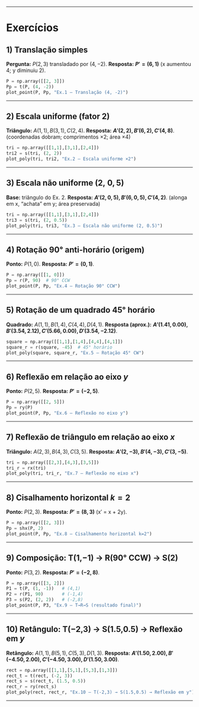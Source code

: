 
---

# Exercícios 

## 1) Translação simples

**Pergunta:** $P(2,3)$ transladado por $(4,-2)$.
**Resposta:** **$P'=(6,1)$** (x aumentou 4; y diminuiu 2).

```python
P = np.array([[2, 3]])
Pp = t(P, (4, -2))
plot_point(P, Pp, "Ex.1 — Translação (4, -2)")
```

---

## 2) Escala uniforme (fator 2)

**Triângulo:** $A(1,1), B(3,1), C(2,4)$.
**Resposta:** **$A'(2,2), B'(6,2), C'(4,8)$**. (coordenadas dobram; comprimentos ×2; área ×4)

```python
tri = np.array([[1,1],[3,1],[2,4]])
tri2 = s(tri, (2, 2))
plot_poly(tri, tri2, "Ex.2 — Escala uniforme ×2")
```

---

## 3) Escala não uniforme $(2,\;0{,}5)$

**Base:** triângulo do Ex. 2.
**Resposta:** **$A'(2,0{,}5), B'(6,0{,}5), C'(4,2)$**. (alonga em x, “achata” em y; área preservada)

```python
tri = np.array([[1,1],[3,1],[2,4]])
tri3 = s(tri, (2, 0.5))
plot_poly(tri, tri3, "Ex.3 — Escala não uniforme (2, 0.5)")
```

---

## 4) Rotação 90° anti-horário (origem)

**Ponto:** $P(1,0)$.
**Resposta:** **$P'=(0,1)$**.

```python
P = np.array([[1, 0]])
Pp = r(P, 90)  # 90° CCW
plot_point(P, Pp, "Ex.4 — Rotação 90° CCW")
```

---

## 5) Rotação de um quadrado 45° horário

**Quadrado:** $A(1,1), B(1,4), C(4,4), D(4,1)$.
**Resposta (aprox.):**
**$A'(1.41,0.00), B'(3.54,2.12), C'(5.66,0.00), D'(3.54,-2.12)$**.

```python
square = np.array([[1,1],[1,4],[4,4],[4,1]])
square_r = r(square, -45)  # 45° horário
plot_poly(square, square_r, "Ex.5 — Rotação 45° CW")
```

---

## 6) Reflexão em relação ao eixo $y$

**Ponto:** $P(2,5)$.
**Resposta:** **$P'=(-2,5)$**.

```python
P = np.array([[2, 5]])
Pp = ry(P)
plot_point(P, Pp, "Ex.6 — Reflexão no eixo y")
```

---

## 7) Reflexão de triângulo em relação ao eixo $x$

**Triângulo:** $A(2,3), B(4,3), C(3,5)$.
**Resposta:** **$A'(2,-3), B'(4,-3), C'(3,-5)$**.

```python
tri = np.array([[2,3],[4,3],[3,5]])
tri_r = rx(tri)
plot_poly(tri, tri_r, "Ex.7 — Reflexão no eixo x")
```

---

## 8) Cisalhamento horizontal $k=2$

**Ponto:** $P(2,3)$.
**Resposta:** **$P'=(8,3)$** (x′ = x + 2y).

```python
P = np.array([[2, 3]])
Pp = shx(P, 2)
plot_point(P, Pp, "Ex.8 — Cisalhamento horizontal k=2")
```

---

## 9) Composição: T(1,−1) → R(90° CCW) → S(2)

**Ponto:** $P(3,2)$.
**Resposta:** **$P'=(-2,8)$**.

```python
P = np.array([[3, 2]])
P1 = t(P, (1, -1))   # (4,1)
P2 = r(P1, 90)       # (-1,4)
P3 = s(P2, (2, 2))   # (-2,8)
plot_point(P, P3, "Ex.9 — T→R→S (resultado final)")
```

---

## 10) Retângulo: T(−2,3) → S(1.5,0.5) → Reflexão em $y$

**Retângulo:** $A(1,1), B(5,1), C(5,3), D(1,3)$.
**Resposta:** **$A'(1.50,2.00), B'(-4.50,2.00), C'(-4.50,3.00), D'(1.50,3.00)$**.

```python
rect = np.array([[1,1],[5,1],[5,3],[1,3]])
rect_t = t(rect, (-2, 3))
rect_s = s(rect_t, (1.5, 0.5))
rect_r = ry(rect_s)
plot_poly(rect, rect_r, "Ex.10 — T(-2,3) → S(1.5,0.5) → Reflexão em y")
```

---

